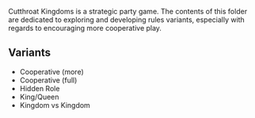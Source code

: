 Cutthroat Kingdoms is a strategic party game. The contents of this folder are dedicated to exploring and developing rules variants, especially with regards to encouraging more cooperative play.

## Variants
* Cooperative (more)
* Cooperative (full)
* Hidden Role
* King/Queen
* Kingdom vs Kingdom
